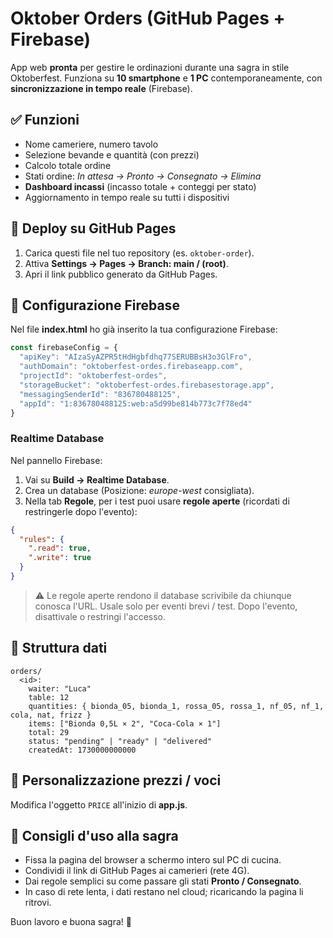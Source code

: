 # Oktober Orders (GitHub Pages + Firebase)

App web **pronta** per gestire le ordinazioni durante una sagra in stile Oktoberfest.
Funziona su **10 smartphone** e **1 PC** contemporaneamente, con **sincronizzazione in tempo reale** (Firebase).

## ✅ Funzioni
- Nome cameriere, numero tavolo
- Selezione bevande e quantità (con prezzi)
- Calcolo totale ordine
- Stati ordine: *In attesa → Pronto → Consegnato → Elimina*
- **Dashboard incassi** (incasso totale + conteggi per stato)
- Aggiornamento in tempo reale su tutti i dispositivi

## 🚀 Deploy su GitHub Pages
1. Carica questi file nel tuo repository (es. `oktober-order`).
2. Attiva **Settings → Pages → Branch: main / (root)**.
3. Apri il link pubblico generato da GitHub Pages.

## 🔑 Configurazione Firebase
Nel file **index.html** ho già inserito la tua configurazione Firebase:

```js
const firebaseConfig = {
  "apiKey": "AIzaSyAZPR5tHdHgbfdhq77SERUBBsH3o3GlFro",
  "authDomain": "oktoberfest-ordes.firebaseapp.com",
  "projectId": "oktoberfest-ordes",
  "storageBucket": "oktoberfest-ordes.firebasestorage.app",
  "messagingSenderId": "836780488125",
  "appId": "1:836780488125:web:a5d99be814b773c7f78ed4"
}
```

### Realtime Database
Nel pannello Firebase:
1. Vai su **Build → Realtime Database**.
2. Crea un database (Posizione: *europe-west* consigliata).
3. Nella tab **Regole**, per i test puoi usare **regole aperte** (ricordati di restringerle dopo l'evento):

```json
{
  "rules": {
    ".read": true,
    ".write": true
  }
}
```

> ⚠️ Le regole aperte rendono il database scrivibile da chiunque conosca l'URL. Usale solo per eventi brevi / test. Dopo l'evento, disattivale o restringi l'accesso.

## 🧭 Struttura dati
```
orders/
  <id>:
    waiter: "Luca"
    table: 12
    quantities: { bionda_05, bionda_1, rossa_05, rossa_1, nf_05, nf_1, cola, nat, frizz }
    items: ["Bionda 0,5L × 2", "Coca-Cola × 1"]
    total: 29
    status: "pending" | "ready" | "delivered"
    createdAt: 1730000000000
```

## 🧰 Personalizzazione prezzi / voci
Modifica l'oggetto `PRICE` all'inizio di **app.js**.

## 📱 Consigli d'uso alla sagra
- Fissa la pagina del browser a schermo intero sul PC di cucina.
- Condividi il link di GitHub Pages ai camerieri (rete 4G).
- Dai regole semplici su come passare gli stati **Pronto / Consegnato**.
- In caso di rete lenta, i dati restano nel cloud; ricaricando la pagina li ritrovi.

Buon lavoro e buona sagra! 🍻
